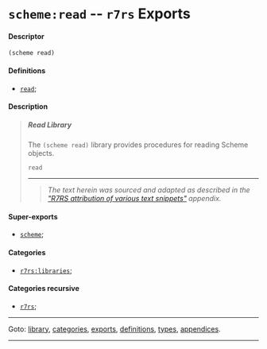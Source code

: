 

<a id='export__r7rs__scheme_3a_read'></a>

# `scheme:read` -- `r7rs` Exports


<a id='export__r7rs__scheme_3a_read__descriptor'></a>

#### Descriptor

````
(scheme read)
````


<a id='export__r7rs__scheme_3a_read__definitions'></a>

#### Definitions

 * [`read`](../../r7rs/definitions/read.md#definition__r7rs__read);


<a id='export__r7rs__scheme_3a_read__description'></a>

#### Description

> ##### Read Library
> 
> The `(scheme read)` library provides procedures for reading
> Scheme objects.
> 
> ````
> read
> ````
> 
> 
> ----
> > *The text herein was sourced and adapted as described in the ["R7RS attribution of various text snippets"](../../r7rs/appendices/attribution.md#appendix__r7rs__attribution) appendix.*


<a id='export__r7rs__scheme_3a_read__super-exports'></a>

#### Super-exports

 * [`scheme`](../../r7rs/exports/scheme.md#export__r7rs__scheme);


<a id='export__r7rs__scheme_3a_read__categories'></a>

#### Categories

 * [`r7rs:libraries`](../../r7rs/categories/r7rs_3a_libraries.md#category__r7rs__r7rs_3a_libraries);


<a id='export__r7rs__scheme_3a_read__categories-recursive'></a>

#### Categories recursive

 * [`r7rs`](../../r7rs/categories/r7rs.md#category__r7rs__r7rs);

----

Goto: [library](../../r7rs/_index.md#library__r7rs), [categories](../../r7rs/categories/_index.md#toc__r7rs__categories), [exports](../../r7rs/exports/_index.md#toc__r7rs__exports), [definitions](../../r7rs/definitions/_index.md#toc__r7rs__definitions), [types](../../r7rs/types/_index.md#toc__r7rs__types), [appendices](../../r7rs/appendices/_index.md#toc__r7rs__appendices).

----


